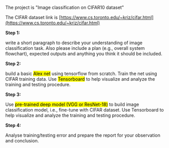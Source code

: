 The project is "Image classification on CIFAR10 dataset"

The CIFAR dataset link is
[https://www.cs.toronto.edu/~kriz/cifar.html](https://www.cs.toronto.edu/~kriz/cifar.html)

**Step 1:** 

write a short paragraph to describe your understanding of image classification task. Also please include a plan (e.g., overall system flowchart), expected outputs and anything you think it should be included.

**Step 2:** 

build a basic <mark>Alex net</mark> using tensorflow from scratch. Train the net using CIFAR training data. Use <mark>Tensorboard</mark> to help visualize and analyze the training and testing procedure.

**Step 3:** 

Use <mark>pre-trained deep model (VGG or ResNet-18)</mark> to build image classification model, i.e., fine-tune with CIFAR dataset.  Use Tensorboard to help visualize and analyze the training and testing procedure.

**Step 4:** 

Analyse training/testing error and prepare the report for your observation and conclusion.